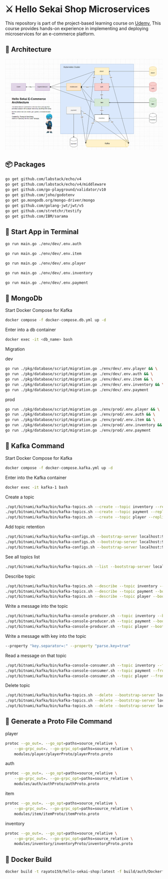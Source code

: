 <h1>⚔️ Hello Sekai Shop Microservices</h1>
<p>This repository is part of the project-based learning course on <a href="https://www.udemy.com/share/109Dc23@aj4rHWDQT9nbS4QiwJ52kBMvb2YYynWGioszam-FY_EDHCmzAhypUOQu33pvpCgZ0w==/" target="_blank">Udemy</a>, This course provides hands-on experience in implementing and deploying microservices for an e-commerce platform.</p>

<h2>📝 Architecture</h2>

<img src="./pkg/architecture/arch_v3.png" alt="arch_v3.png">

<h2>📦 Packages</h2>

```bash
go get github.com/labstack/echo/v4
go get github.com/labstack/echo/v4/middleware
go get github.com/go-playground/validator/v10
go get github.com/joho/godotenv
go get go.mongodb.org/mongo-driver/mongo
go get github.com/golang-jwt/jwt/v5
go get github.com/stretchr/testify
go get github.com/IBM/sarama
```

<h2>📃 Start App in Terminal</h2>

```bash
go run main.go ./env/dev/.env.auth
```
```bash
go run main.go ./env/dev/.env.item
```
```bash
go run main.go ./env/dev/.env.player
```
```bash
go run main.go ./env/dev/.env.inventory
```
```bash
go run main.go ./env/dev/.env.payment
```

<h2>🍃 MongoDb</h2>

<p>Start Docker Compose for Kafka</p>

```bash
docker compose -f docker-compose.db.yml up -d
```

<p>Enter into a db container</p>

```bash
docker exec -it <db_name> bash
```

<p>Migration</p>

<p>dev</p>

```bash
go run ./pkg/database/script/migration.go ./env/dev/.env.player && \
go run ./pkg/database/script/migration.go ./env/dev/.env.auth && \
go run ./pkg/database/script/migration.go ./env/dev/.env.item && \
go run ./pkg/database/script/migration.go ./env/dev/.env.inventory && \
go run ./pkg/database/script/migration.go ./env/dev/.env.payment
```

<p>prod</p>

```bash
go run ./pkg/database/script/migration.go ./env/prod/.env.player && \
go run ./pkg/database/script/migration.go ./env/prod/.env.auth && \
go run ./pkg/database/script/migration.go ./env/prod/.env.item && \
go run ./pkg/database/script/migration.go ./env/prod/.env.inventory && \
go run ./pkg/database/script/migration.go ./env/prod/.env.payment
```


<h2>🦋 Kafka Command</h2>

<p>Start Docker Compose for Kafka</p>

```bash
docker compose -f docker-compose.kafka.yml up -d
```

<p>Enter into the Kafka container</p>

```bash
docker exec -it kafka-1 bash
```

<p>Create a topic</p>

```bash
./opt/bitnami/kafka/bin/kafka-topics.sh --create --topic inventory --replication-factor 1 --partitions 1 --bootstrap-server localhost:9092
./opt/bitnami/kafka/bin/kafka-topics.sh --create --topic payment --replication-factor 1 --partitions 1 --bootstrap-server localhost:9092
./opt/bitnami/kafka/bin/kafka-topics.sh --create --topic player --replication-factor 1 --partitions 1 --bootstrap-server localhost:9092
```

<p>Add topic retention</p>

```bash
./opt/bitnami/kafka/bin/kafka-configs.sh --bootstrap-server localhost:9092 --entity-type topics --entity-name inventory --alter --add-config retention.ms=180000
./opt/bitnami/kafka/bin/kafka-configs.sh --bootstrap-server localhost:9092 --entity-type topics --entity-name payment --alter --add-config retention.ms=180000
./opt/bitnami/kafka/bin/kafka-configs.sh --bootstrap-server localhost:9092 --entity-type topics --entity-name player --alter --add-config retention.ms=180000
```

<p>See all topics list</p>

```bash
./opt/bitnami/kafka/bin/kafka-topics.sh --list --bootstrap-server localhost:9092
```

<p>Describe topic</p>

```bash
./opt/bitnami/kafka/bin/kafka-topics.sh --describe --topic inventory --bootstrap-server localhost:9092
./opt/bitnami/kafka/bin/kafka-topics.sh --describe --topic payment --bootstrap-server localhost:9092
./opt/bitnami/kafka/bin/kafka-topics.sh --describe --topic player --bootstrap-server localhost:9092
```

<p>Write a message into the topic</p>

```bash
./opt/bitnami/kafka/bin/kafka-console-producer.sh --topic inventory --bootstrap-server localhost:9092 
./opt/bitnami/kafka/bin/kafka-console-producer.sh --topic payment --bootstrap-server localhost:9092 
./opt/bitnami/kafka/bin/kafka-console-producer.sh --topic player --bootstrap-server localhost:9092
```

<p>Write a message with key into the topic</p>

```bash
--property "key.separator=:" --property "parse.key=true"
```

<p>Read a message on that topic</p>

```bash
./opt/bitnami/kafka/bin/kafka-console-consumer.sh --topic inventory --from-beginning --bootstrap-server localhost:9092
./opt/bitnami/kafka/bin/kafka-console-consumer.sh --topic payment --from-beginning --bootstrap-server localhost:9092
./opt/bitnami/kafka/bin/kafka-console-consumer.sh --topic player --from-beginning --bootstrap-server localhost:9092
```

<p>Delete topic</p>

```bash
./opt/bitnami/kafka/bin/kafka-topics.sh --delete --bootstrap-server localhost:9092 --topic inventory
./opt/bitnami/kafka/bin/kafka-topics.sh --delete --bootstrap-server localhost:9092 --topic payment
./opt/bitnami/kafka/bin/kafka-topics.sh --delete --bootstrap-server localhost:9092 --topic player
```

<h2>🍰 Generate a Proto File Command</h2>
<p>player</p>

```bash
protoc --go_out=. --go_opt=paths=source_relative \
    --go-grpc_out=. --go-grpc_opt=paths=source_relative \
    modules/player/playerProto/playerProto.proto
```

<p>auth</p>

```bash
protoc --go_out=. --go_opt=paths=source_relative \
    --go-grpc_out=. --go-grpc_opt=paths=source_relative \
    modules/auth/authProto/authProto.proto
```

<p>item</p>

```bash
protoc --go_out=. --go_opt=paths=source_relative \
    --go-grpc_out=. --go-grpc_opt=paths=source_relative \
    modules/item/itemProto/itemProto.proto
```

<p>inventory</p>

```bash
protoc --go_out=. --go_opt=paths=source_relative \
    --go-grpc_out=. --go-grpc_opt=paths=source_relative \
    modules/inventory/inventoryProto/inventoryProto.proto
```

<h2>🐳 Docker Build</h2>

```bash
docker build -t rayato159/hello-sekai-shop:latest -f build/auth/Dockerfile .
```